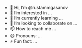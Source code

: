 - 👋 Hi, I’m @rustammgasanov
- 👀 I’m interested in ...
- 🌱 I’m currently learning ...
- 💞️ I’m looking to collaborate on ...
- 📫 How to reach me ...
- 😄 Pronouns: ...
- ⚡ Fun fact: ...

<!---
rustammgasanov/rustammgasanov is a ✨ special ✨ repository because its `README.md` (this file) appears on your GitHub profile.
You can click the Preview link to take a look at your changes.
--->
